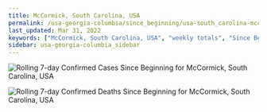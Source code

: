 ```yaml
---
title: McCormick, South Carolina, USA
permalink: /usa-georgia-columbia/since_beginning/usa-south_carolina-mccormick-since_beginning.html
last_updated: Mar 31, 2022
keywords: ["McCormick, South Carolina, USA", "weekly totals", "Since Beginning"]
sidebar: usa-georgia-columbia_sidebar
---
```


![Rolling 7-day Confirmed Cases Since Beginning for McCormick, South Carolina, USA](/covid_tracker/images/graphs/usa-south_carolina-mccormick-rolling_7_days_confirmed-since_beginning_graph.png)

![Rolling 7-day Confirmed Deaths Since Beginning for McCormick, South Carolina, USA](/covid_tracker/images/graphs/usa-south_carolina-mccormick-rolling_7_days_deaths-since_beginning_graph.png)
